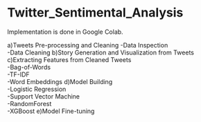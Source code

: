 # Twitter_Sentimental_Analysis

Implementation is done in Google Colab. 

a)Tweets Pre-processing and Cleaning 
-Data Inspection              
-Data Cleaning 
b)Story Generation and Visualization from Tweets 
c)Extracting Features from Cleaned Tweets            
-Bag-of-Words            
-TF-IDF            
-Word Embeddings 
d)Model Building            
-Logistic Regression            
-Support Vector Machine            
-RandomForest            
-XGBoost 
e)Model Fine-tuning
